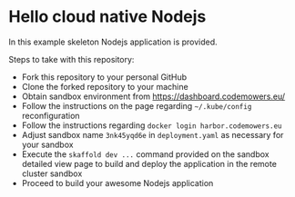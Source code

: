 # Hello cloud native Nodejs

In this example skeleton Nodejs application is provided.

Steps to take with this repository:

* Fork this repository to your personal GitHub
* Clone the forked repository to your machine
* Obtain sandbox environment from https://dashboard.codemowers.eu/
* Follow the instructions on the page regarding `~/.kube/config` reconfiguration
* Follow the instructions regarding `docker login harbor.codemowers.eu`
* Adjust sandbox name `3nk45yqd6e` in `deployment.yaml` as necessary for your sandbox
* Execute the `skaffold dev ...` command provided on the sandbox detailed view
  page to build and deploy the application in the remote cluster sandbox
* Proceed to build your awesome Nodejs application
